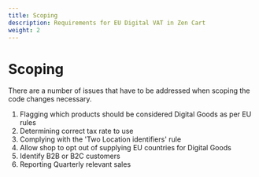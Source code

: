 ```yaml
---
title: Scoping
description: Requirements for EU Digital VAT in Zen Cart 
weight: 2
---
```


Scoping
============

There are a number of issues that have to be addressed when scoping the code changes necessary.
1. Flagging which products should be considered Digital Goods as per EU rules
2. Determining correct tax rate to  use
3. Complying with the 'Two Location identifiers' rule
4. Allow shop to opt out of supplying EU countries for Digital Goods
5. Identify B2B or B2C customers
6. Reporting Quarterly relevant sales

 
